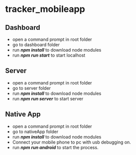 # tracker_mobileapp

## Dashboard

* open a command prompt in root folder
* go to dashboard folder
* run <b><i>npm install</i></b> to download node modules
* run <b><i>npm run start</i></b> to start localhost

## Server

* open a command prompt in root folder
* go to server folder
* run <b><i>npm install</i></b> to download node modules
* run <b><i>npm run server</i></b> to start server

## Native App

* open a command prompt in root folder
* go to nativeApp folder
* run <b><i>npm install</i></b> to download node modules
* Connect your mobile phone to pc with usb debugging on.
* run <b><i>npm run android</i></b> to start the process.
